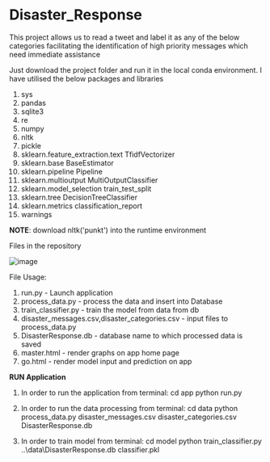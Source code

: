 # Disaster_Response

This project allows us to read a tweet and label it as any of the below categories facilitating the identification of high priority messages which need immediate assistance

Just download the project folder and run it in the local conda environment. 
I have utilised the below packages and libraries

1. sys
2. pandas
3. sqlite3
4. re 
5. numpy
6. nltk
7. pickle
8. sklearn.feature_extraction.text TfidfVectorizer
9. sklearn.base BaseEstimator
10. sklearn.pipeline Pipeline
11. sklearn.multioutput MultiOutputClassifier
12. sklearn.model_selection train_test_split
13. sklearn.tree DecisionTreeClassifier
14. sklearn.metrics classification_report
15. warnings

**NOTE**: download nltk('punkt') into the runtime environment

Files in the repository

![image](https://user-images.githubusercontent.com/117662647/211130962-e9575423-375a-4546-8eaa-97a711afc6aa.png)

File Usage:

1. run.py - Launch application
2. process_data.py - process the data and insert into Database
3. train_classifier.py - train the model from data from db
4. disaster_messages.csv,disaster_categories.csv - input files to process_data.py
5. DisasterResponse.db - database name to which processed data is saved
6. master.html - render graphs on app home page
7. go.html - render model input and prediction on app

**RUN Application**

1. In order to run the application from terminal: 
cd app
python run.py

2. In order to run the data processing from terminal:
cd data
python process_data.py disaster_messages.csv disaster_categories.csv DisasterResponse.db

3. In order to train model from terminal:
cd model
python train_classifier.py ..\data\DisasterResponse.db classifier.pkl
